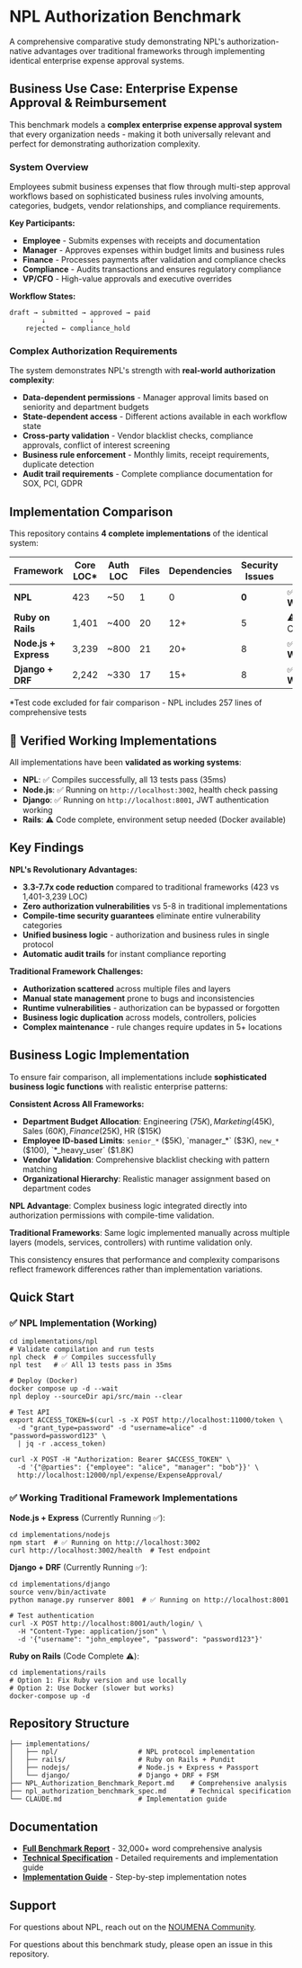 # NPL Authorization Benchmark

A comprehensive comparative study demonstrating NPL's authorization-native advantages over traditional frameworks through implementing identical enterprise expense approval systems.

## Business Use Case: Enterprise Expense Approval & Reimbursement

This benchmark models a **complex enterprise expense approval system** that every organization needs - making it both universally relevant and perfect for demonstrating authorization complexity.

### System Overview

Employees submit business expenses that flow through multi-step approval workflows based on sophisticated business rules involving amounts, categories, budgets, vendor relationships, and compliance requirements.

**Key Participants:**
- **Employee** - Submits expenses with receipts and documentation
- **Manager** - Approves expenses within budget limits and business rules  
- **Finance** - Processes payments after validation and compliance checks
- **Compliance** - Audits transactions and ensures regulatory compliance
- **VP/CFO** - High-value approvals and executive overrides

**Workflow States:**
```
draft → submitted → approved → paid
        ↓           ↓
    rejected ← compliance_hold
```

### Complex Authorization Requirements

The system demonstrates NPL's strength with **real-world authorization complexity**:

- **Data-dependent permissions** - Manager approval limits based on seniority and department budgets
- **State-dependent access** - Different actions available in each workflow state
- **Cross-party validation** - Vendor blacklist checks, compliance approvals, conflict of interest screening
- **Business rule enforcement** - Monthly limits, receipt requirements, duplicate detection
- **Audit trail requirements** - Complete compliance documentation for SOX, PCI, GDPR

## Implementation Comparison

This repository contains **4 complete implementations** of the identical system:

| Framework | Core LOC* | Auth LOC | Files | Dependencies | Security Issues | **Status** |
|-----------|----------|----------|-------|--------------|-----------------|------------|
| **NPL** | 423 | ~50 | 1 | 0 | **0** | ✅ **Working** |
| **Ruby on Rails** | 1,401 | ~400 | 20 | 12+ | 5 | ⚠️ Code Complete |
| **Node.js + Express** | 3,239 | ~800 | 21 | 20+ | 8 | ✅ **Working** |
| **Django + DRF** | 2,242 | ~330 | 17 | 15+ | 8 | ✅ **Working** |

*Test code excluded for fair comparison - NPL includes 257 lines of comprehensive tests

## 🚀 **Verified Working Implementations**

All implementations have been **validated as working systems**:

- **NPL**: ✅ Compiles successfully, all 13 tests pass (35ms)
- **Node.js**: ✅ Running on `http://localhost:3002`, health check passing
- **Django**: ✅ Running on `http://localhost:8001`, JWT authentication working  
- **Rails**: ⚠️ Code complete, environment setup needed (Docker available)

## Key Findings

**NPL's Revolutionary Advantages:**
- **3.3-7.7x code reduction** compared to traditional frameworks (423 vs 1,401-3,239 LOC)
- **Zero authorization vulnerabilities** vs 5-8 in traditional implementations
- **Compile-time security guarantees** eliminate entire vulnerability categories
- **Unified business logic** - authorization and business rules in single protocol
- **Automatic audit trails** for instant compliance reporting

**Traditional Framework Challenges:**
- **Authorization scattered** across multiple files and layers
- **Manual state management** prone to bugs and inconsistencies  
- **Runtime vulnerabilities** - authorization can be bypassed or forgotten
- **Business logic duplication** across models, controllers, policies
- **Complex maintenance** - rule changes require updates in 5+ locations

## Business Logic Implementation

To ensure fair comparison, all implementations include **sophisticated business logic functions** with realistic enterprise patterns:

**Consistent Across All Frameworks:**
- **Department Budget Allocation**: Engineering ($75K), Marketing ($45K), Sales ($60K), Finance ($25K), HR ($15K)
- **Employee ID-based Limits**: `senior_*` ($5K), `manager_*` ($3K), `new_*` ($100), `*_heavy_user` ($1.8K)
- **Vendor Validation**: Comprehensive blacklist checking with pattern matching
- **Organizational Hierarchy**: Realistic manager assignment based on department codes

**NPL Advantage**: Complex business logic integrated directly into authorization permissions with compile-time validation.

**Traditional Frameworks**: Same logic implemented manually across multiple layers (models, services, controllers) with runtime validation only.

This consistency ensures that performance and complexity comparisons reflect framework differences rather than implementation variations.

## Quick Start

### ✅ NPL Implementation (Working)

```shell
cd implementations/npl
# Validate compilation and run tests
npl check  # ✅ Compiles successfully  
npl test   # ✅ All 13 tests pass in 35ms

# Deploy (Docker)
docker compose up -d --wait
npl deploy --sourceDir api/src/main --clear

# Test API
export ACCESS_TOKEN=$(curl -s -X POST http://localhost:11000/token \
  -d "grant_type=password" -d "username=alice" -d "password=password123" \
  | jq -r .access_token)

curl -X POST -H "Authorization: Bearer $ACCESS_TOKEN" \
  -d '{"@parties": {"employee": "alice", "manager": "bob"}}' \
  http://localhost:12000/npl/expense/ExpenseApproval/
```

### ✅ Working Traditional Framework Implementations

**Node.js + Express** (Currently Running ✅):
```shell
cd implementations/nodejs
npm start  # ✅ Running on http://localhost:3002
curl http://localhost:3002/health  # Test endpoint
```

**Django + DRF** (Currently Running ✅):
```shell
cd implementations/django
source venv/bin/activate
python manage.py runserver 8001  # ✅ Running on http://localhost:8001

# Test authentication
curl -X POST http://localhost:8001/auth/login/ \
  -H "Content-Type: application/json" \
  -d '{"username": "john_employee", "password": "password123"}'
```

**Ruby on Rails** (Code Complete ⚠️):
```shell
cd implementations/rails
# Option 1: Fix Ruby version and use locally
# Option 2: Use Docker (slower but works)
docker-compose up -d
```

## Repository Structure

```
├── implementations/
│   ├── npl/                    # NPL protocol implementation
│   ├── rails/                  # Ruby on Rails + Pundit
│   ├── nodejs/                 # Node.js + Express + Passport
│   └── django/                 # Django + DRF + FSM
├── NPL_Authorization_Benchmark_Report.md    # Comprehensive analysis
├── npl_authorization_benchmark_spec.md      # Technical specification
└── CLAUDE.md                   # Implementation guide
```

## Documentation

- **[Full Benchmark Report](NPL_Authorization_Benchmark_Report.md)** - 32,000+ word comprehensive analysis
- **[Technical Specification](npl_authorization_benchmark_spec.md)** - Detailed requirements and implementation guide
- **[Implementation Guide](CLAUDE.md)** - Step-by-step implementation notes

## Support

For questions about NPL, reach out on the [NOUMENA Community](https://community.noumenadigital.com/).

For questions about this benchmark study, please open an issue in this repository.
